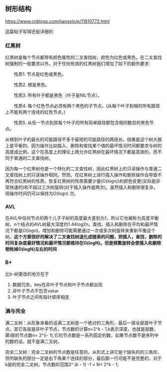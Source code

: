 ## 树形结构

https://www.cnblogs.com/jiangxin/p/11810772.html

这篇帖子写得还挺详细的

### 红黑树

红黑树是每个节点都带有颜色属性的二叉查找树，颜色为红色或黑色。在二叉查找树强制的一般要求以外，对于任何有效的红黑树我们增加了如下的额外要求:

　　性质1. 节点是红色或黑色。

　　性质2. 根是黑色。

　　性质3. 所有叶子都是黑色（叶子是NIL节点）。

　　性质4. 每个红色节点必须有两个黑色的子节点。(从每个叶子到根的所有路径上不能有两个连续的红色节点。)

　　性质5. 从任一节点到其每个叶子的所有简单路径都包含相同数目的黑色节点。

从根到叶子的最长的可能路径不多于最短的可能路径的两倍长。结果是这个树大致上是平衡的。因为操作比如插入、删除和查找某个值的最坏情况时间都要求与树的高度成比例，这个在高度上的理论上限允许红黑树在最坏情况下都是高效的，而不同于普通的二叉查找树。

因为每一个红黑树也是一个特化的二叉查找树，因此红黑树上的只读操作与普通二叉查找树上的只读操作相同。然而，在红黑树上进行插入操作和删除操作会导致不再符合红黑树的性质。恢复红黑树的性质需要少量(O(logn))的颜色变更(实际是非常快速的)和不超过三次树旋转(对于插入操作是两次)。虽然插入和删除很复杂，但操作时间仍可以保持为O(logn) 次。

### AVL

在AVL中任何节点的两个儿子子树的高度最大差别为1，所以它也被称为高度平衡树，n个结点的AVL树最大深度约1.44log2n。查找、插入和删除在平均和最坏情况下都是O(logn)。增加和删除可能需要通过一次或多次树旋转来重新平衡这个树。**这个方案很好的解决了二叉查找树退化成链表的问题，把插入，查找，删除的时间复杂度最好情况和最坏情况都维持在O(logN)。但是频繁旋转会使插入和删除牺牲掉O(logN)左右的时间**

### B+

比b-树更改的地方在于

1. 数据冗余，key在非叶子节点和叶子节点都出现
2. 非叶子节点不包含value
3. 叶子节点之间有指针顺序相连

### 满与完全

满二叉树：从形象来看的话满二叉树是一个绝对的三角形，最后一层全部是叶子节点，其它各层是非叶子节点，节点数的计算n=2^k - 1,k表示深度，也就是层数，第i层的节点数n= 2^(i- 1),它的节点数是一系列固定的数，如果节点数不是序列中的数的话，就不是满二叉树。

完全二叉树：完全二叉树的节点数是任意的，从形式上讲它是个缺失的的三角形，但所缺失的部分一定是右下角某个连续的部分，最后那一行可能不是完整的，对于k层的完全二叉树，节点数的范围2^ (k - 1) -1 < N< 2^k - 1;
